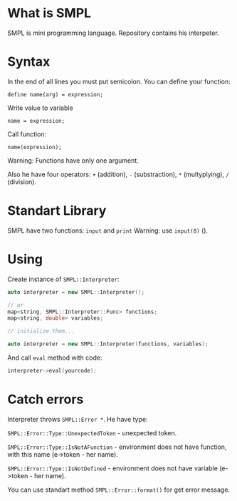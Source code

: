 # What is SMPL
SMPL is mini programming language. Repository contains his interpeter.

# Syntax

In the end of all lines you must put semicolon.
You can define your function:
```
define name(arg) = expression;
```
Write value to variable
```
name = expression;
```
Call function:
```
name(expression);
```
Warning: Functions have only one argument.

Also he have four operators: `+` (addition), `-` (substraction), `*` (multyplying), `/` (division).

# Standart Library
SMPL have two functions: `input` and `print`
Warning: use `input(0)` ().

# Using

Create instance of `SMPL::Interpreter`:
```cpp
auto interpreter = new SMPL::Interpreter();

// or
map<string, SMPL::Interpreter::Func> functions;
map<string, double> variables;

// initialize them...

auto interpreter = new SMPL::Interpreter(functions, variables);
```
And call `eval` method with code:
```cpp
interpreter->eval(yourcode);
```

# Catch errors
Interpreter throws `SMPL::Error *`.
He have type:

`SMPL::Error::Type::UnexpectedToken` - unexpected token.

`SMPL::Error::Type::IsNotAFunction` - environment does not have function, with this name (e->token - her name).

`SMPL::Error::Type::IsNotDefined` - environment does not have variable (e->token - her name).

You can use standart method `SMPL::Error::format()` for get error message.